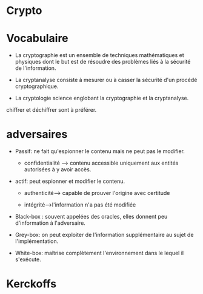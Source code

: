 # Crypto

# Vocabulaire

- La cryptographie est un ensemble de techniques mathématiques et physiques dont le but est de résoudre des problèmes liés à la sécurité de l'information. 

- La cryptanalyse consiste à mesurer ou à casser la sécurité d'un procédé cryptographique.

- La cryptologie science englobant la cryptographie et la cryptanalyse. 

chiffrer et déchiffrer sont à préférer.

# adversaires 

- Passif: ne fait qu'espionner le contenu mais ne peut pas le modifier. 
  
  - confidentialité --> contenu accessible uniquement aux entités autorisées à y avoir accès. 
  
- actif: peut espionner et modifier le contenu. 
  - authenticité--> capable de prouver l'origine avec certitude 
  
  - intégrité-->l'information n'a pas été modifiée
  
- Black-box : souvent appelées des oracles, elles donnent peu d'information à l'adversaire. 

- Grey-box: on peut exploiter de l'information supplémentaire au sujet de l'implémentation. 

- White-box: maîtrise complètement l'environnement dans le lequel il s'exécute. 

# Kerckoffs

  
